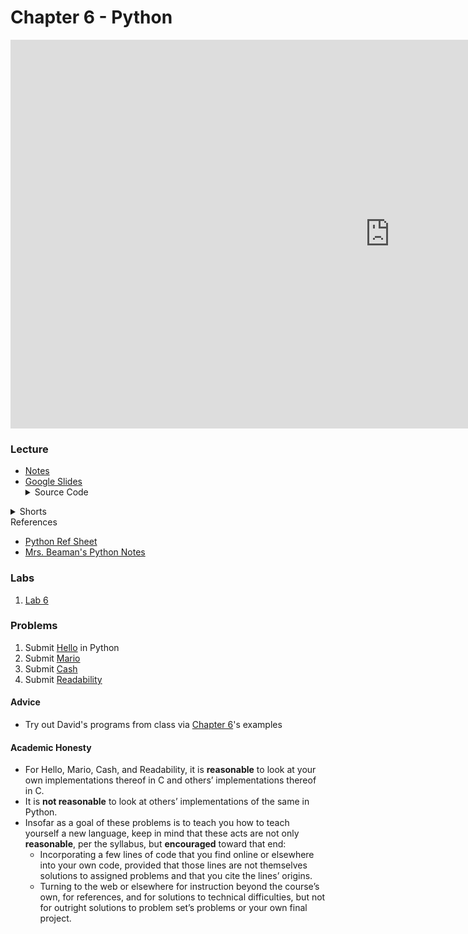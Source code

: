 # Chapter 6 - Python

<iframe width="1214" height="622" src="https://www.youtube.com/embed/fL308_-Kbt0" frameborder="0" allow="accelerometer; autoplay; clipboard-write; encrypted-media; gyroscope; picture-in-picture" allowfullscreen></iframe>

### Lecture
<ul>
  <li><a href="https://cs50.harvard.edu/ap/2022/curriculum/x/notes/6/">Notes</a></li>
  <li><a href="https://docs.google.com/presentation/d/16hi8SlpyO7qS0QRKUrpm_sbwK-YfG0QTyGfEjVh9fJs/edit?usp=sharing">Google Slides</a></li>

  <details><summary>Source Code</summary>
    <ul>
      <li><a href="https://cdn.cs50.net/2020/fall/lectures/6/src6/">Index</a></li>
      <li><a href="https://cdn.cs50.net/2020/fall/lectures/6/src6.pdf">PDF</a></li>
      <li><a href="https://cdn.cs50.net/2020/fall/lectures/6/src6.zip">Zip</a></li>
    </ul>
  </details>  
</ul>

<details><summary>Shorts</summary>
  <ul>
    <li><a href="https://www.youtube.com/watch?v=mgBpcQRDtl0">Python</a></li>
   </ul>
</details>

<summary>References</summary>
  <ul>
    <li><a href="\apcsp\assets\pdfs\python.pdf">Python Ref Sheet</a></li>
    <li><a href="\apcsp\assets\pdfs\python-notes.pdf">Mrs. Beaman's Python Notes</a></li>
  </ul>

### Labs
1. [Lab 6](https://cs50.harvard.edu/ap/2022/curriculum/x/labs/6/)


### Problems
<ol>
  <li>Submit <a href="https://cs50.harvard.edu/ap/2022/curriculum/x/psets/6/hello/">Hello</a> in Python
  <li>Submit <a href="https://cs50.harvard.edu/ap/2022/curriculum/x/psets/6/mario/less/">Mario</a></li>
  <li>Submit <a href="https://cs50.harvard.edu/ap/2022/curriculum/x/psets/6/cash/">Cash</a></li>
  <li>Submit <a href="https://cs50.harvard.edu/ap/2022/curriculum/x/psets/6/readability/">Readability</a></li>
</ol>

#### Advice
- Try out David's programs from class via [Chapter 6](https://cdn.cs50.net/2020/fall/lectures/6/src6.pdf)'s examples

#### Academic Honesty
- For Hello, Mario, Cash, and Readability, it is **reasonable** to look at your own implementations thereof in C and others’ implementations thereof in C.
- It is **not reasonable** to look at others’ implementations of the same in Python.
- Insofar as a goal of these problems is to teach you how to teach yourself a new language, keep in mind that these acts are not only **reasonable**, per the syllabus, but **encouraged** toward that end:
  - Incorporating a few lines of code that you find online or elsewhere into your own code, provided that those lines are not themselves solutions to assigned problems and that you cite the lines’ origins.
  - Turning to the web or elsewhere for instruction beyond the course’s own, for references, and for solutions to technical difficulties, but not for outright solutions to problem set’s problems or your own final project.